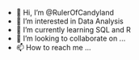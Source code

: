 - 👋 Hi, I’m @RulerOfCandyland
- 👀 I’m interested in Data Analysis 
- 🌱 I’m currently learning SQL and R
- 💞️ I’m looking to collaborate on ...
- 📫 How to reach me ...

<!---
RulerOfCandyland/RulerOfCandyland is a ✨ special ✨ repository because its `README.md` (this file) appears on your GitHub profile.
You can click the Preview link to take a look at your changes.
--->
